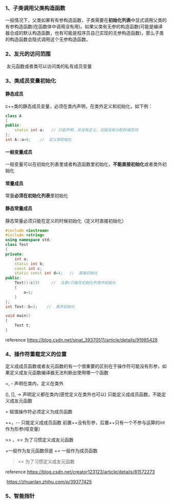 ### 1、子类调用父类构造函数

​        一般情况下，父类如果有有参构造函数，子类需要在**初始化列表**中显式调用父类的有参构造函数(在函数体中调用没有用)。如果父类有无参的构造函数(可能是编译器合成的默认构造函数，也有可能是程序员自己实现的无参构造函数)，那么子类的构造函数会隐式调用这个无参构造函数。

### 2、友元的访问范围

​        友元函数或者类可以访问类的私有成员变量

### 3、类成员变量初始化

#### 静态成员

c++类的静态成员变量，必须在类内声明，在类外定义和初始化，如下例：

```c++
class A
{
public:
	static int a;   // 只是声明，并没有定义，也就没有分配存储空间
};
int A::a=0;    //  定义和初始化
```

#### 一般变量成员

一般变量可以在初始化列表里或者构造函数里初始化，**不能直接初始化**或者类外初始化

#### 常量成员

常量**必须在初始化列表**里初始化

#### 静态常量成员

静态常量必须只能在定义的时候初始化（定义时直接初始化）

```c++
#include <iostream> 
#include <string> 
using namespace std; 
class Test 
{ 
private: 
    int a; 
    static int b; 
    const int c; 
    static const int d=4;   //  直接初始化
public: 
    Test():c(3)     //  注意c只能在初始化列表中初始化
    { 
        a=1; 
    } 
}; 
int Test::b=2;    //  类外初始化

void main() 
{ 
    Test t; 
}
```

reference  https://blog.csdn.net/sinat_39370511/article/details/91985428

### 4、操作符重载定义的位置

​        定义成成员函数或者友元函数的有一个很重要的区别在于操作符可能没有形参，如果定义成友元函数编译器无法判断出使用哪一个函数

+, - 声明在类内，定义在类外

(), [], -> 声明定义都在类内(感觉定义在类外也可以)  只能定义成成员函数，不能定义成友元函数

= 赋值操作符必须定义为成员函数

++，-- 只能定义成成员函数 前置++没有形参，后置++只有一个不参与运算的int作为形参(哑变量)

\>\> 、<<  为了习惯定义成友元函数

+一般作为友元函数但是 += 一般作为成员函数

><<  为了习惯定义成友元函数

reference  https://blog.csdn.net/creator123123/article/details/81572273

​                   https://zhuanlan.zhihu.com/p/39377425

### 5、智能指针

